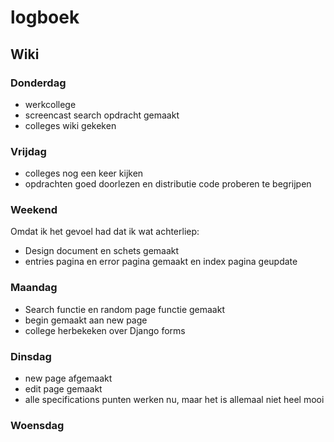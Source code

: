 # logboek

## Wiki

### Donderdag
- werkcollege
- screencast search opdracht gemaakt
- colleges  wiki gekeken

### Vrijdag
- colleges nog een keer kijken
- opdrachten goed doorlezen en distributie code proberen te begrijpen

### Weekend
Omdat ik het gevoel had dat ik wat achterliep:
- Design document en schets gemaakt
- entries pagina en error pagina gemaakt en index pagina geupdate

### Maandag
- Search functie en random page functie gemaakt
- begin gemaakt aan new page
- college herbekeken over Django forms 

### Dinsdag
- new page afgemaakt
- edit page gemaakt
- alle specifications punten werken nu, maar het is allemaal niet heel mooi

### Woensdag